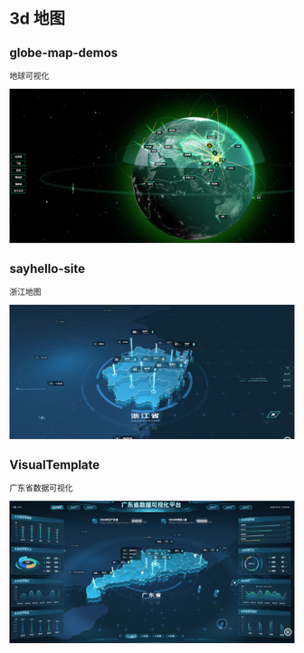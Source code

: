 # 3d 地图

## globe-map-demos

地球可视化

![](./globe-map-demos/image.png)

## sayhello-site

浙江地图

![](./sayhello-site/image.png)

## VisualTemplate

广东省数据可视化

![](./VisualTemplate/image.png)
